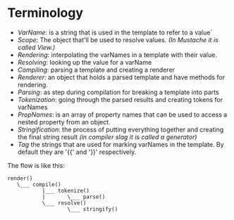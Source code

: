 # Terminology

* *VarName*: is a string that is used in the template to refer to a value`
* *Scope*: The object that'll be used to resolve values. _(In Mustache it is called View.)_
* *Rendering*: interpolating the varNames in a template with their value.
* *Resolving*: looking up the value for a varName
* *Compiling*: parsing a template and creating a renderer
* *Renderer*: an object that holds a parsed template and have methods for rendering.
* *Parsing*: as step during compilation for breaking a template into parts
* *Tokenization*: going through the parsed results and creating tokens for varNames
* *PropNames*: is an array of property names that can be used to access a nested
property from an object.
* *Stringification*: the process of putting everything together and creating the
final string result _(in compiler slag it is called a generator)_
* *Tag* the strings that are used for marking varNames in the template. By default they are '{{' and '}}' respectively.

The flow is like this:

```
render()
   \___ compile()
           |___ tokenize()
           |       \___ parse()
           \___ resolve()
                   \___ stringify()
```
